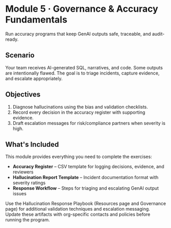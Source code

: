 # Module 5 · Governance & Accuracy Fundamentals

Run accuracy programs that keep GenAI outputs safe, traceable, and audit-ready.

## Scenario

Your team receives AI-generated SQL, narratives, and code. Some outputs are intentionally flawed. The goal is to triage incidents, capture evidence, and escalate appropriately.

## Objectives

1. Diagnose hallucinations using the bias and validation checklists.
2. Record every decision in the accuracy register with supporting evidence.
3. Draft escalation messages for risk/compliance partners when severity is high.

## What's Included

This module provides everything you need to complete the exercises:

- **Accuracy Register** – CSV template for logging decisions, evidence, and reviewers
- **Hallucination Report Template** – Incident documentation format with severity ratings
- **Response Workflow** – Steps for triaging and escalating GenAI output issues

Use the Hallucination Response Playbook (Resources page and Governance page) for additional validation techniques and escalation messaging. Update these artifacts with org-specific contacts and policies before running the program.
